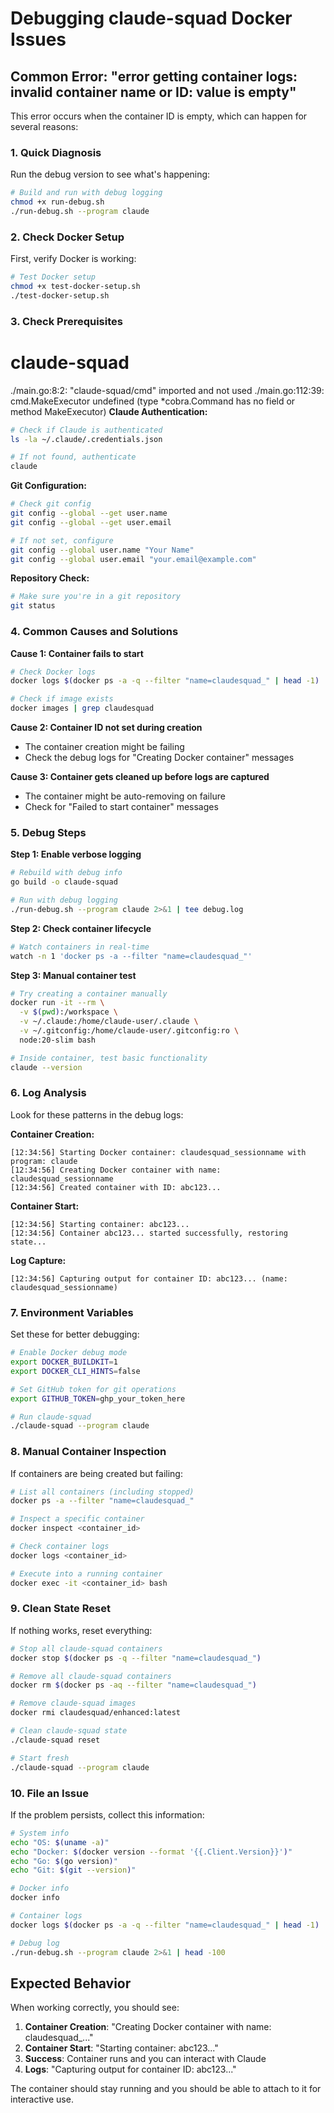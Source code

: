 # Debugging claude-squad Docker Issues

## Common Error: "error getting container logs: invalid container name or ID: value is empty"

This error occurs when the container ID is empty, which can happen for several reasons:

### 1. Quick Diagnosis

Run the debug version to see what's happening:

```bash
# Build and run with debug logging
chmod +x run-debug.sh
./run-debug.sh --program claude
```

### 2. Check Docker Setup

First, verify Docker is working:

```bash
# Test Docker setup
chmod +x test-docker-setup.sh
./test-docker-setup.sh
```

### 3. Check Prerequisites
# claude-squad
./main.go:8:2: "claude-squad/cmd" imported and not used
./main.go:112:39: cmd.MakeExecutor undefined (type *cobra.Command has no field or method MakeExecutor)
**Claude Authentication:**
```bash
# Check if Claude is authenticated
ls -la ~/.claude/.credentials.json

# If not found, authenticate
claude
```

**Git Configuration:**
```bash
# Check git config
git config --global --get user.name
git config --global --get user.email

# If not set, configure
git config --global user.name "Your Name"
git config --global user.email "your.email@example.com"
```

**Repository Check:**
```bash
# Make sure you're in a git repository
git status
```

### 4. Common Causes and Solutions

**Cause 1: Container fails to start**
```bash
# Check Docker logs
docker logs $(docker ps -a -q --filter "name=claudesquad_" | head -1)

# Check if image exists
docker images | grep claudesquad
```

**Cause 2: Container ID not set during creation**
- The container creation might be failing
- Check the debug logs for "Creating Docker container" messages

**Cause 3: Container gets cleaned up before logs are captured**
- The container might be auto-removing on failure
- Check for "Failed to start container" messages

### 5. Debug Steps

**Step 1: Enable verbose logging**
```bash
# Rebuild with debug info
go build -o claude-squad

# Run with debug logging
./run-debug.sh --program claude 2>&1 | tee debug.log
```

**Step 2: Check container lifecycle**
```bash
# Watch containers in real-time
watch -n 1 'docker ps -a --filter "name=claudesquad_"'
```

**Step 3: Manual container test**
```bash
# Try creating a container manually
docker run -it --rm \
  -v $(pwd):/workspace \
  -v ~/.claude:/home/claude-user/.claude \
  -v ~/.gitconfig:/home/claude-user/.gitconfig:ro \
  node:20-slim bash

# Inside container, test basic functionality
claude --version
```

### 6. Log Analysis

Look for these patterns in the debug logs:

**Container Creation:**
```
[12:34:56] Starting Docker container: claudesquad_sessionname with program: claude
[12:34:56] Creating Docker container with name: claudesquad_sessionname
[12:34:56] Created container with ID: abc123...
```

**Container Start:**
```
[12:34:56] Starting container: abc123...
[12:34:56] Container abc123... started successfully, restoring state...
```

**Log Capture:**
```
[12:34:56] Capturing output for container ID: abc123... (name: claudesquad_sessionname)
```

### 7. Environment Variables

Set these for better debugging:

```bash
# Enable Docker debug mode
export DOCKER_BUILDKIT=1
export DOCKER_CLI_HINTS=false

# Set GitHub token for git operations
export GITHUB_TOKEN=ghp_your_token_here

# Run claude-squad
./claude-squad --program claude
```

### 8. Manual Container Inspection

If containers are being created but failing:

```bash
# List all containers (including stopped)
docker ps -a --filter "name=claudesquad_"

# Inspect a specific container
docker inspect <container_id>

# Check container logs
docker logs <container_id>

# Execute into a running container
docker exec -it <container_id> bash
```

### 9. Clean State Reset

If nothing works, reset everything:

```bash
# Stop all claude-squad containers
docker stop $(docker ps -q --filter "name=claudesquad_")

# Remove all claude-squad containers
docker rm $(docker ps -aq --filter "name=claudesquad_")

# Remove claude-squad images
docker rmi claudesquad/enhanced:latest

# Clean claude-squad state
./claude-squad reset

# Start fresh
./claude-squad --program claude
```

### 10. File an Issue

If the problem persists, collect this information:

```bash
# System info
echo "OS: $(uname -a)"
echo "Docker: $(docker version --format '{{.Client.Version}}')"
echo "Go: $(go version)"
echo "Git: $(git --version)"

# Docker info
docker info

# Container logs
docker logs $(docker ps -a -q --filter "name=claudesquad_" | head -1)

# Debug log
./run-debug.sh --program claude 2>&1 | head -100
```

## Expected Behavior

When working correctly, you should see:

1. **Container Creation**: "Creating Docker container with name: claudesquad_..."
2. **Container Start**: "Starting container: abc123..."
3. **Success**: Container runs and you can interact with Claude
4. **Logs**: "Capturing output for container ID: abc123..."

The container should stay running and you should be able to attach to it for interactive use.